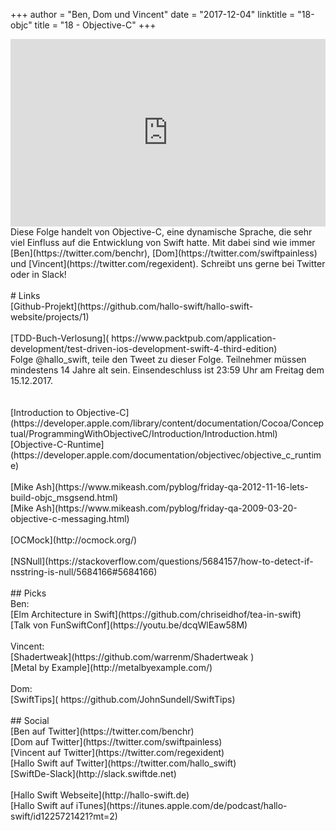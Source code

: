 +++
author = "Ben, Dom und Vincent"
date = "2017-12-04"
linktitle = "18-objc"
title = "18 - Objective-C"
+++

<iframe width="100%" height="300" scrolling="no" frameborder="no" src="https://w.soundcloud.com/player/?url=https%3A//api.soundcloud.com/tracks/364709735&amp;auto_play=false&amp;hide_related=true&amp;show_comments=true&amp;show_user=true&amp;show_reposts=false&amp;visual=true"></iframe>
<br>
Diese Folge handelt von Objective-C, eine dynamische Sprache, die sehr viel Einfluss auf die Entwicklung von Swift hatte. Mit dabei sind wie immer [Ben](https://twitter.com/benchr), [Dom](https://twitter.com/swiftpainless) und [Vincent](https://twitter.com/regexident). Schreibt uns gerne bei Twitter oder in Slack!
<br>
<br>
# Links
<br>
[Github-Projekt](https://github.com/hallo-swift/hallo-swift-website/projects/1)<br>
<br>
[TDD-Buch-Verlosung]( https://www.packtpub.com/application-development/test-driven-ios-development-swift-4-third-edition)<br>
Folge @hallo_swift, teile den Tweet zu dieser Folge. Teilnehmer müssen mindestens 14 Jahre alt sein. Einsendeschluss ist 23:59 Uhr am Freitag dem 15.12.2017.<br>
<br>
<br>
[Introduction to Objective-C](https://developer.apple.com/library/content/documentation/Cocoa/Conceptual/ProgrammingWithObjectiveC/Introduction/Introduction.html)<br>
[Objective-C-Runtime](https://developer.apple.com/documentation/objectivec/objective_c_runtime)<br>
<br>
[Mike Ash](https://www.mikeash.com/pyblog/friday-qa-2012-11-16-lets-build-objc_msgsend.html)<br>
[Mike Ash](https://www.mikeash.com/pyblog/friday-qa-2009-03-20-objective-c-messaging.html)<br>
<br>
[OCMock](http://ocmock.org/)<br>
<br>
[NSNull](https://stackoverflow.com/questions/5684157/how-to-detect-if-nsstring-is-null/5684166#5684166)<br>
<br>
## Picks
<br>
Ben:<br>
[Elm Architecture in Swift](https://github.com/chriseidhof/tea-in-swift)<br>
[Talk von FunSwiftConf](https://youtu.be/dcqWlEaw58M)<br>
<br>
Vincent:<br>
[Shadertweak](https://github.com/warrenm/Shadertweak )<br>
[Metal by Example](http://metalbyexample.com/)<br>
<br>
Dom:<br>
[SwiftTips]( https://github.com/JohnSundell/SwiftTips)<br>
<br>
## Social
<br>
[Ben auf Twitter](https://twitter.com/benchr)<br>
[Dom auf Twitter](https://twitter.com/swiftpainless)<br>
[Vincent auf Twitter](https://twitter.com/regexident)<br>
[Hallo Swift auf Twitter](https://twitter.com/hallo_swift)<br>
[SwiftDe-Slack](http://slack.swiftde.net)<br>
<br>
[Hallo Swift Webseite](http://hallo-swift.de)<br>
[Hallo Swift auf iTunes](https://itunes.apple.com/de/podcast/hallo-swift/id1225721421?mt=2)<br>
<br>
